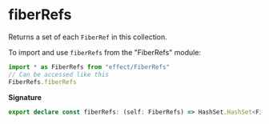 # fiberRefs

Returns a set of each `FiberRef` in this collection.

To import and use `fiberRefs` from the "FiberRefs" module:

```ts
import * as FiberRefs from "effect/FiberRefs"
// Can be accessed like this
FiberRefs.fiberRefs
```

**Signature**

```ts
export declare const fiberRefs: (self: FiberRefs) => HashSet.HashSet<FiberRef.FiberRef<any>>
```
